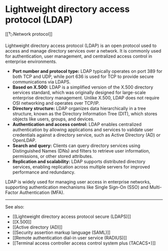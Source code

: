 
# Lightweight directory access protocol (LDAP)

[[🏷️Network protocol]]

Lightweight directory access protocol (LDAP) is an open protocol used to access and manage directory services over a network. It is commonly used for authentication, user management, and centralized access control in enterprise environments.

- **Port number and protocol type:** LDAP typically operates on port 389 for both TCP and UDP, while port 636 is used for TCP to provide secure communications via LDAPS.
- **Based on X.500:** LDAP is a simplified version of the X.500 directory services standard, which was originally designed for large-scale enterprise directory management. Unlike X.500, LDAP does not require OSI networking and operates over TCP/IP.
- **Directory structure:** LDAP organizes data hierarchically in a tree structure, known as the Directory Information Tree (DIT), which stores objects like users, groups, and devices.
- **Authentication and access control:** LDAP enables centralized authentication by allowing applications and services to validate user credentials against a directory service, such as Active Directory (AD) or OpenLDAP.
- **Search and query:** Clients can query directory services using Distinguished Names (DNs) and filters to retrieve user information, permissions, or other stored attributes.
- **Replication and scalability:** LDAP supports distributed directory services, enabling replication across multiple servers for improved performance and redundancy.

LDAP is widely used for managing user access in enterprise networks, supporting authentication mechanisms like Single Sign-On (SSO) and Multi-Factor Authentication (MFA).

---

See also:

- [[Lightweight directory access protocol secure (LDAPS)]]
- [[X.500]]
- [[Active directory (AD)]]
- [[Security assertion markup language (SAML)]]
- [[Remote authentication dial-in user service (RADIUS)]]
- [[Terminal access controller access control system plus (TACACS+)]]